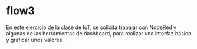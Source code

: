 # flow3
En este ejercicio de la clase de IoT, se solicita trabajar con NodeRed y algunas de las herramientas de dashboard, para realizar una interfaz básica y gráficar unos valores.
